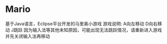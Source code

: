 # Mario
 基于Java语言，Eclipse平台开发的马里奥小游戏
 游戏说明:
 A向左移动 D向右移动 J跳跃
 因为输入法等其他未知原因，可能出现无法跳跃情况，请重新进入游戏并先关闭输入法再移动
